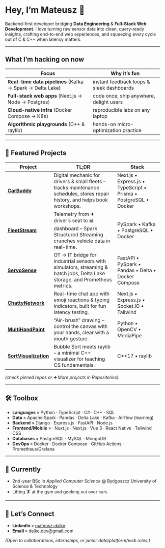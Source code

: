 # Hey, I’m Mateusz 🚀

Backend-first developer bridging **Data Engineering** & **Full-Stack Web Development**. I love turning raw sensor data into clean, query-ready insights, crafting end-to-end web experiences, and squeezing every cycle out of C & C++ when latency matters.

---

## What I’m hacking on now

| Focus                                                     | Why it’s fun                              |
| --------------------------------------------------------- | ----------------------------------------- |
| **Real-time data pipelines** (Kafka → Spark → Delta Lake) | instant feedback loops & sleek dashboards |
| **Full-stack web apps** (Next.js → Node → Postgres)       | code once, ship anywhere, delight users   |
| **Cloud-native infra** (Docker Compose → K8s)             | reproducible labs on any laptop           |
| **Algorithmic playgrounds** (C++ & raylib)                | hands-on micro-optimization practice      |

---

## 🚀 Featured Projects

| Project                                                                         | TL;DR                                                                                                                        | Stack                                                             |
| ------------------------------------------------------------------------------- | ---------------------------------------------------------------------------------------------------------------------------- | ----------------------------------------------------------------- |
| **[CarBuddy](https://github.com/SculptTechProject/carbuddy)**                   | Digital mechanic for drivers & small fleets – tracks maintenance schedules, stores repair history, and helps book workshops. | Next.js • Express.js • TypeScript • Prisma • PostgreSQL • Docker  |
| **[FleetStream](https://github.com/SculptTechProject/FleetStream)**             | Telemetry from ✈ driver’s seat to 📊 dashboard – Spark Structured Streaming crunches vehicle data in real-time.              | PySpark • Kafka • PostgreSQL • Docker                             |
| **[ServoSense](https://github.com/SculptTechProject/ServoSense)**               | OT → IT bridge for industrial sensors with simulators, streaming & batch jobs, Delta Lake storage, and Prometheus metrics.   | FastAPI • PySpark • Pandas • Delta • Docker Compose               |
| **[ChattyNetwork](https://github.com/SculptTechProject/ChattyNetwork)**         | Real-time chat app with emoji reactions & typing indicators, built for fun latency testing.                                  | Next.js • Express.js • Socket.IO • Tailwind                       |
| **[MultiHandPaint](https://github.com/SculptTechProject/MultiHandPaint)**       | “Air-brush” drawing – control the canvas with your hands, clear with a mouth gesture.                                        | Python • OpenCV • MediaPipe                                       |
| **[SortVisualization](https://github.com/SculptTechProject/SortVisualization)** | Bubble Sort meets raylib – a minimal C++ visualizer for teaching CS fundamentals.                                            | C++17 • raylib                                                    |

*(check pinned repos or ➕ More projects in Repositories)*

---

## 🛠️ Toolbox

* **Languages** » Python · TypeScript · C# · C++ · SQL
* **Data** » Apache Spark · Pandas · Delta Lake · Kafka · Airflow (learning)
* **Backend** » Django · Express.js · FastAPI · Node.js
* **Frontend/Mobile** » · Nuxt.js · Next.js · Vue 3 · React Native · Tailwind CSS
* **Databases** » PostgreSQL · MySQL · MongoDB
* **DevOps** » Docker · Docker Compose · GitHub Actions · Prometheus/Grafana

---

## 🎯 Currently

* 2nd-year BSc in *Applied Computer Science* @ Bydgoszcz University of Science & Technology
* Lifting 🏋️ at the gym and geeking out over cars

---

## 🤝 Let’s Connect

* **LinkedIn** » [mateusz-dalke](https://www.linkedin.com/in/mateusz-dalke)
* **Email** » [dalke.dev@gmail.com](mailto:dalke.dev@gmail.com)

*(Open to collaborations, internships, or junior data/platform/web roles.)*

